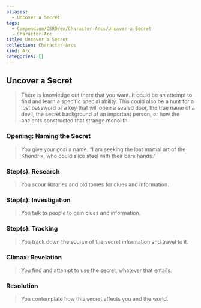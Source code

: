 ```yaml
---
aliases:
  - Uncover a Secret
tags:
  - Compendium/CSRD/en/Character-Arcs/Uncover-a-Secret
  - Character-Arc
title: Uncover a Secret
collection: Character-Arcs
kind: Arc
categories: []
---
```

## Uncover a Secret  
>There is knowledge out there that you want. It could be an attempt to find and learn a specific special ability. This could also be a hunt for a lost password or a key that will open a sealed door, the true name of a devil, the secret background of an important person, or how the ancients constructed that strange monolith.  
### Opening: Naming the Secret    
>You give your goal a name. “I am seeking the lost martial art of the Khendrix, who could slice steel with their bare hands.”   
### Step(s): Research    
>You scour libraries and old tomes for clues and information.  
### Step(s): Investigation    
>You talk to people to gain clues and information.  
### Step(s): Tracking    
>You track down the source of the secret information and travel to it.  
### Climax: Revelation    
>You find and attempt to use the secret, whatever that entails.   
### Resolution    
>You contemplate how this secret affects you and the world.